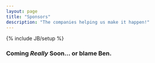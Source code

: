 ```yaml
---
layout: page
title: "Sponsors"
description: "The companies helping us make it happen!"
---
```

{% include JB/setup %}


### Coming <i>Really</i> Soon...  or blame Ben.